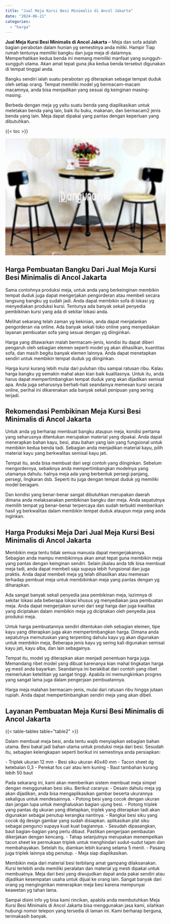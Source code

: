 ```yaml
---
title: "Jual Meja Kursi Besi Minimalis di Ancol Jakarta"
date: "2024-06-21"
categories: 
  - "harga"
---
```


**Jual Meja Kursi Besi Minimalis di Ancol Jakarta** – Meja dan sofa adalah bagian perabotan dalam hunian yg semestinya anda miliki. Hampir Tiap rumah tentunya memiliki bangku dan juga meja di dalamnya. Memperhatikan kedua benda ini memang memiliki manfaat yang sungguh-sungguh utama. Akan amat tepat guna jika kedua benda tersebut digunakan di tempat tinggal anda.

Bangku sendiri ialah suatu perabotan yg diterapkan sebagai tempat duduk oleh setiap orang. Tempat memiliki model yg bermacam-macam macamnya, anda bisa menjadikan yang sesuai dg keinginan masing-masing.

Berbeda dengan meja yg yaitu suatu benda yang diaplikasikan untuk meletakan benda yang lain, baik itu buku, makanan, dan bermacam2 jenis benda yang lain. Meja dapat dipakai yang pantas dengan keperluan yang dibutuhkan.

{{< toc >}}

![Jual Meja Kursi Besi Minimalis di Ancol Jakarta](/images/jual-meja-besi-murah05.png)

## Harga Pembuatan Bangku Dari Jual Meja Kursi Besi Minimalis di Ancol Jakarta

Sama contohnya produksi meja, untuk anda yang berkeinginan membikin tempat duduk juga dapat mengerjakan pengorderan atau membeli secara langsung bangku yg sudah jadi. Anda dapat membikin sofa di lokasi yg menyediakan produksi kursi. Tentunya ada banyak sekali penyedia pembikinan kursi yang ada di sekitar lokasi anda.

Melihat sekarang telah zaman yg kekinian, anda dapat menjalankan pengorderan via online. Ada banyak sekali toko online yang menyediakan layanan pembuatan sofa yang sesuai dengan yg diinginkan.

Harga yang ditawarkan malah bermacam-jenis, kondisi itu dapat diberi pengaruh oleh sebagian elemen seperti model yg akan dihasilkan, kuantitas sofa, dan masih begitu banyak elemen lainnya. Anda dapat menetapkan sendiri untuk membikin tempat duduk yg diinginkan.

Harga kursi kurang lebih mulai dari puluhan ribu sampai ratusan ribu. Kalau harga bangku yg semakin mahal akan kian baik kualitasnya. Untuk itu, anda harus dapat mempertimbangkan tempat duduk yang akan dijadikan semisal apa. Anda juga seharusnya berhati-hati seandainya memesan kursi secara online, perihal ini dikarenakan ada banyak sekali penipuan yang sering terjadi.

## Rekomendasi Pembikinan Meja Kursi Besi Minimalis di Ancol Jakarta

Untuk anda yg berharap membuat bangku ataupun meja, kondisi pertama yang seharusnya ditentukan merupakan material yang dipakai. Anda dapat menerapkan bahan kayu, besi, atau bahan yang lain yang fungsional untuk membikin kedua benda tadi. Sebagian anda menjadikan material kayu, pilih material kayu yang berkwalitas semisal kayu jati.

Tempat itu, anda bisa membuat dari segi contoh yang diinginkan. Sebelum mengordernya, sebaiknya anda mempertimbangkan modelnya yang utamanya dahulu. halnya meja ada yang berbentuk persegi panjang, persegi, lingkaran dsb. Seperti itu juga dengan tempat duduk yg memiliki model beragam.

Dan kondisi yang benar-benar sangat dibutuhkan merupakan daerah dimana anda melaksanakan pembikinan bangku dan meja. Anda sepatutnya memilih tempat yg benar-benar terpercaya dan sudah terbukti memberikan hasil yg berkwalitas dalam membikin tempat duduk ataupun meja yang anda inginkan.

## Harga Produksi Meja Dari Jual Meja Kursi Besi Minimalis di Ancol Jakarta

Membikin meja tentu tidak semua manusia dapat mengerjakannya. Sebagian anda mampu membikinnya akan amat tepat guna membikin meja yang pantas dengan keinginan sendiri. Selain jikalau anda tdk bisa membuat meja tadi, anda dapat membeli saja supaya lebih fungsional dan juga praktis. Anda dapat membeli meja yg telah dihasilkan atau memesan terhadap pembuat meja untuk membikinkan meja yang pantas dengan yg diharapkan.

Ada sangat banyak sekali penyedia jasa pembikinan meja, lazimnya di sekitar lokasi ada beberapa lokasi khusus yg menyediakan jasa pembuatan meja. Anda dapat mengerjakan survei dari segi harga dan juga kwalitas yang diciptakan dalam membikin meja yg diciptakan oleh penyedia jasa produksi meja.

Untuk harga pembuatannya sendiri ditentukan oleh sebagian elemen, tipe kayu yang diterapkan juga akan mempertimbangkan harga. Dimana anda sepatutnya memutuskan yang terpenting dahulu kayu yg akan digunakan untuk membikin meja, Beberapa jenis kayu yg sering kali digunakan semisal kayu jati, kayu alba, dan lain sebagainya.

Tempat itu, model yg diterapkan akan menjadi penentuan harga juga. Memandang ribet model yang dibuat karenanya kian mahal tingkatan harga yg mesti anda bayarkan. Seandainya ini berakibat dari contoh yang ribet memerlukan ketelitian yg sangat tinggi. Apabila ini memungkinkan progres yang sangat lama juga dalam pengerjaan pembuatannya.

Harga meja malahan bermacam-jenis, mulai dari ratusan ribu hingga jutaan rupiah. Anda dapat mempertimbangkan sendiri meja yang akan dibeli.

## Layanan Pembuatan Meja Kursi Besi Minimalis di Ancol Jakarta

{{< table-tables table="table2" >}}

Dalam membuat meja besi, anda tentu wajib menyiapkan sebagian bahan utama. Besi bakal jadi bahan utama untuk produksi meja dari besi. Sesudah itu, sebagian kelengkapan seperti berikut ini semestinya anda persiapkan:

\- Triplek ukuran 12 mm - Besi siku ukuran 40x40 mm - Tacon sheet dg ketebalan 0,3 - Perekat fox cair atau lem kuning - Baut tambahan kurang lebih 50 baut

Pada sekarang ini, kami akan memberikan sistem membuat meja simpel dengan menggunakan besi siku. Berikut caranya: - Desain dahulu meja yg akan dijadikan, anda bisa mengaplikasikan gambar beserta ukurannya sekaligus untuk mendesainnya. - Potong besi yang cocok dengan ukuran dan jangan lupa untuk menghaluskan bagian ujung besi. - Potong triplek yang pantas dg ukuran yang ditetapkan, triplek yang diterapkan tadi akan digunakan sebagai penutup kerangka nantinya. - Rangkai besi siku yang cocok dg design gambar yang sudah disiapkan. aplikasikan plat siku sebagai pengunci supaya kuat kuat bagiannya. - Sesudah dipasangkan, baut bagian-bagian yang perlu dibaut. Pastikan pengerjaan pembautan dikerjakan dengan kencang. - Tahap selanjutnya merupakan menempelkan tacon sheet ke permukaan triplek untuk menghindari sudut-sudut tajam dan membahayakan. Setelah itu, diamkan lebih kurang selama 5 menit. - Pasang juga triplek lainnya sbg penutup. - Meja siap diaplikasikan.

Membikin meja dari material besi terbilang amat gampang dilaksanakan. Kursi terlebih anda memiliki peralatan dan material yg mesti dipakai untuk membuatnya. Meja dari besi yang diwujudkan dapat anda pakai sendiri atau dijadikan kesempatan usaha untuk dijual ke orang lain. Sangat banyak dari orang yg menginginkan menerapkan meja besi karena mempunyai keawetan yg tahan lama.

Sampai disini info yg bisa kami rincikan, apabila anda membutuhkan Meja Kursi Besi Minimalis di Ancol Jakarta bisa menggunakan jasa kami, silahkan hubungi nomor telepon yang tersedia di laman ini. Kami berharap berguna, terimakasih banyak.
